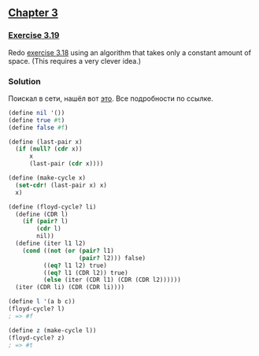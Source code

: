 ## [Chapter 3](../index.md#3-Modularity-Objects-and-State)

### [Exercise 3.19](https://mitpress.mit.edu/sites/default/files/sicp/full-text/book/book-Z-H-22.html#%_thm_3.19)

Redo [exercise 3.18](./Exercise%203.18.md) using an algorithm that takes only a constant amount of space. (This requires a very clever idea.)

### Solution

Поискал в сети, нашёл вот [это](https://ru.wikipedia.org/wiki/Нахождение_цикла#Черепаха_и_заяц). Все подробности по ссылке.

```scheme
(define nil '())
(define true #t)
(define false #f)

(define (last-pair x)
  (if (null? (cdr x))
      x
      (last-pair (cdr x))))

(define (make-cycle x)
  (set-cdr! (last-pair x) x)
  x)
```
```scheme
(define (floyd-cycle? li)
  (define (CDR l)
    (if (pair? l)
        (cdr l)
        nil))
  (define (iter l1 l2)
    (cond ((not (or (pair? l1)
                    (pair? l2))) false)
          ((eq? l1 l2) true)
          ((eq? l1 (CDR l2)) true)
          (else (iter (CDR l1) (CDR (CDR l2))))))
  (iter (CDR li) (CDR (CDR li))))

(define l '(a b c))
(floyd-cycle? l)
; => #f

(define z (make-cycle l))
(floyd-cycle? z)
; => #t
```

